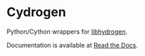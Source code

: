 # Cydrogen

Python/Cython wrappers for [libhydrogen](https://github.com/jedisct1/libhydrogen).

Documentation is available at [Read the Docs](https://cydrogen.readthedocs.io).
